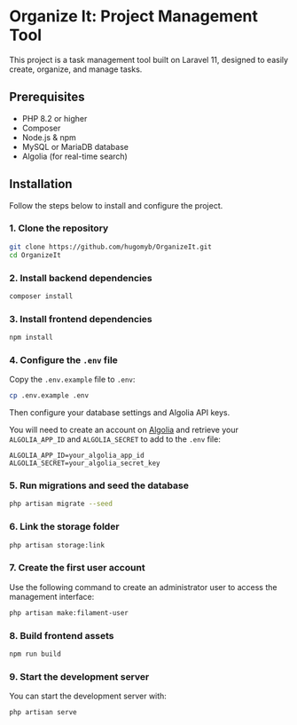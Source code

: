 # Organize It: Project Management Tool

This project is a task management tool built on Laravel 11, designed to easily create, organize, and manage tasks.

## Prerequisites

- PHP 8.2 or higher
- Composer
- Node.js & npm
- MySQL or MariaDB database
- Algolia (for real-time search)

## Installation

Follow the steps below to install and configure the project.

### 1. Clone the repository

```bash
git clone https://github.com/hugomyb/OrganizeIt.git
cd OrganizeIt
```

### 2. Install backend dependencies

```bash
composer install
```

### 3. Install frontend dependencies

```bash
npm install
```

### 4. Configure the `.env` file

Copy the `.env.example` file to `.env`:

```bash
cp .env.example .env
```

Then configure your database settings and Algolia API keys.

You will need to create an account on [Algolia](https://www.algolia.com/) and retrieve your `ALGOLIA_APP_ID` and `ALGOLIA_SECRET` to add to the `.env` file:

```
ALGOLIA_APP_ID=your_algolia_app_id
ALGOLIA_SECRET=your_algolia_secret_key
```

### 5. Run migrations and seed the database

```bash
php artisan migrate --seed
```

### 6. Link the storage folder

```bash
php artisan storage:link
```

### 7. Create the first user account

Use the following command to create an administrator user to access the management interface:

```bash
php artisan make:filament-user
```

### 8. Build frontend assets

```bash
npm run build
```

### 9. Start the development server

You can start the development server with:

```bash
php artisan serve
```
